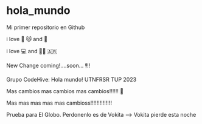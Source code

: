 # hola_mundo

Mi primer repositorio en Github

i love 🍕 🐱 and 🎸 

i love 💻 and 🧑‍🔬 🇦🇷

New Change coming!....soon... 🕴️!!

Grupo CodeHive: Hola mundo! UTNFRSR TUP 2023

Mas cambios mas cambios mas cambios!!!!!! 🦀

Mas mas mas mas mas cambioss!!!!!!!!!!!!!!

Prueba para El Globo. Perdonenlo es de Vokita --> Vokita pierde esta noche

